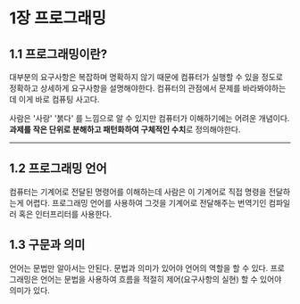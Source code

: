 # 1장 프로그래밍
## 1.1 프로그래밍이란?
대부분의 요구사항은 복잡하며 명확하지 않기 때문에 컴퓨터가 실행할 수 있을 정도로 정확하고 상세하게 요구사항을 설명해야한다. 
컴퓨터의 관점에서 문제를 바라봐야하는데 이게 바로 컴퓨팅 사고다.

사람은 '사랑' '붉다' 를 느낌으로 알 수 있지만 컴퓨터가 이해하기에는 어려운 개념이다. 
**과제를 작은 단위로 분해하고 패턴화하여 구체적인 수치**로 정의해야한다. 
***
## 1.2 프로그래밍 언어
컴퓨터는 기계어로 전달된 명령어를 이해하는데 사람은 이 기계어로 직접 명령을 전달하는게 어렵다.
프로그래밍 언어를 사용하여 그것을 기계어로 전달해주는 번역기인 컴파일러 혹은 인터프리터를 사용한다.

## 1.3 구문과 의미
언어는 문법만 알아서는 안된다. 문법과 의미가 있어야 언어의 역할을 할 수 있다. 프로그래밍은 언어는 문법을 사용하여 흐름을 적절히 제어(요구사항의 실현) 할 수 있어야 의미가 있다.
